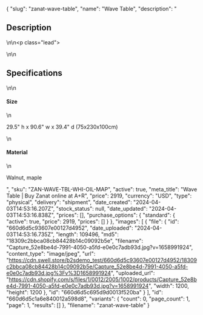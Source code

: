 {
  "slug": "zanat-wave-table",
  "name": "Wave Table",
  "description": "<h2>Description</h2>\n<!-- split -->\n<p class=\"lead\"> </p>\n<!-- split -->\n<h2>Specifications</h2>\n<!-- split -->\n<h4>Size</h4>\n<p>29.5\" h x 90.6\" w x 39.4\" d (75x230x100cm)</p>\n<h4>Material</h4>\n<p>Walnut, maple</p>",
  "sku": "ZAN-WAVE-TBL-WHI-OIL-MAP",
  "active": true,
  "meta_title": "Wave Table | Buy Zanat online at A+R",
  "price": 2919,
  "currency": "USD",
  "type": "physical",
  "delivery": "shipment",
  "date_created": "2024-04-03T14:53:16.207Z",
  "stock_status": null,
  "date_updated": "2024-04-03T14:53:16.838Z",
  "prices": [],
  "purchase_options": {
    "standard": {
      "active": true,
      "price": 2919,
      "prices": []
    }
  },
  "images": [
    {
      "file": {
        "id": "660d6d5c93607e00127d4952",
        "date_uploaded": "2024-04-03T14:53:16.735Z",
        "length": 109496,
        "md5": "18309c2bbca08cb84428b14c09092b5e",
        "filename": "Capture_52e8be4d-7991-4050-a5fd-e0e0c7adb93d.jpg?v=1658991924",
        "content_type": "image/jpeg",
        "url": "https://cdn.swell.store/b2sdemo_test/660d6d5c93607e00127d4952/18309c2bbca08cb84428b14c09092b5e/Capture_52e8be4d-7991-4050-a5fd-e0e0c7adb93d.jpg%3Fv%3D1658991924",
        "uploaded_url": "https://cdn.shopify.com/s/files/1/0012/2005/1002/products/Capture_52e8be4d-7991-4050-a5fd-e0e0c7adb93d.jpg?v=1658991924",
        "width": 1200,
        "height": 1200
      },
      "id": "660d6d5c695d9d0013f520ba"
    }
  ],
  "id": "660d6d5c1a6e840012a598d8",
  "variants": {
    "count": 0,
    "page_count": 1,
    "page": 1,
    "results": []
  },
  "filename": "zanat-wave-table"
}